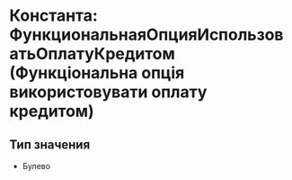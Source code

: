 ﻿# Константа: ФункциональнаяОпцияИспользоватьОплатуКредитом (Функціональна опція використовувати оплату кредитом)

## Тип значения

- Булево

